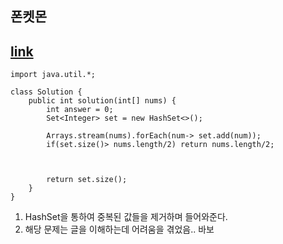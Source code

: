## 폰켓몬
## [link](https://school.programmers.co.kr/learn/courses/30/lessons/1845)

```
import java.util.*;

class Solution {
    public int solution(int[] nums) {
        int answer = 0;
        Set<Integer> set = new HashSet<>();
        
        Arrays.stream(nums).forEach(num-> set.add(num));
        if(set.size()> nums.length/2) return nums.length/2;
        
            
        
        return set.size();
    }
}
```
1. HashSet을 통하여 중복된 값들을 제거하며 들어와준다. 
2. 해당 문제는 글을 이해하는데 어려움을 겪었음.. 바보
